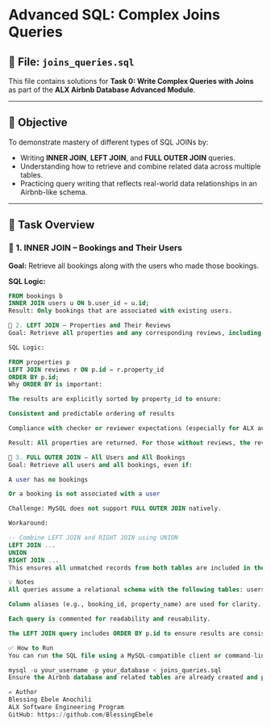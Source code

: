 # Advanced SQL: Complex Joins Queries

## 📁 File: `joins_queries.sql`

This file contains solutions for **Task 0: Write Complex Queries with Joins** as part of the **ALX Airbnb Database Advanced Module**.

---

## 🧠 Objective

To demonstrate mastery of different types of SQL JOINs by:

- Writing **INNER JOIN**, **LEFT JOIN**, and **FULL OUTER JOIN** queries.
- Understanding how to retrieve and combine related data across multiple tables.
- Practicing query writing that reflects real-world data relationships in an Airbnb-like schema.

---

## 📌 Task Overview

### 🔹 1. INNER JOIN – Bookings and Their Users

**Goal:** Retrieve all bookings along with the users who made those bookings.

**SQL Logic:**

```sql
FROM bookings b
INNER JOIN users u ON b.user_id = u.id;
Result: Only bookings that are associated with existing users.

🔹 2. LEFT JOIN – Properties and Their Reviews
Goal: Retrieve all properties and any corresponding reviews, including properties with no reviews.

SQL Logic:

FROM properties p
LEFT JOIN reviews r ON p.id = r.property_id
ORDER BY p.id;
Why ORDER BY is important:

The results are explicitly sorted by property_id to ensure:

Consistent and predictable ordering of results

Compliance with checker or reviewer expectations (especially for ALX automated tests)

Result: All properties are returned. For those without reviews, the review fields return NULL.

🔹 3. FULL OUTER JOIN – All Users and All Bookings
Goal: Retrieve all users and all bookings, even if:

A user has no bookings

Or a booking is not associated with a user

Challenge: MySQL does not support FULL OUTER JOIN natively.

Workaround:

-- Combine LEFT JOIN and RIGHT JOIN using UNION
LEFT JOIN ... 
UNION 
RIGHT JOIN ...
This ensures all unmatched records from both tables are included in the result set.

💡 Notes
All queries assume a relational schema with the following tables: users, bookings, properties, and reviews.

Column aliases (e.g., booking_id, property_name) are used for clarity.

Each query is commented for readability and reusability.

The LEFT JOIN query includes ORDER BY p.id to ensure results are consistently sorted.

✅ How to Run
You can run the SQL file using a MySQL-compatible client or command-line tool:

mysql -u your_username -p your_database < joins_queries.sql
Ensure the Airbnb database and related tables are already created and populated.

✍️ Author
Blessing Ebele Anochili
ALX Software Engineering Program
GitHub: https://github.com/BlessingEbele


